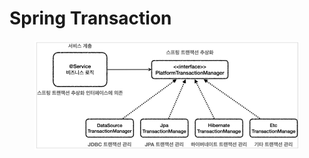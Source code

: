 # Spring Transaction

<figure><img src="../../.gitbook/assets/image (2).png" alt=""><figcaption></figcaption></figure>
